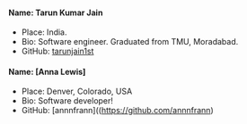 #### Name: Tarun Kumar Jain
 - Place: India.
 - Bio: Software engineer. Graduated from TMU, Moradabad.
 - GitHub: [tarunjain1st](https://github.com/tarunjain1st)

#### Name: [Anna Lewis]
- Place: Denver, Colorado, USA
- Bio: Software developer!
- GitHub: [annnfrann]((https://github.com/annnfrann)
